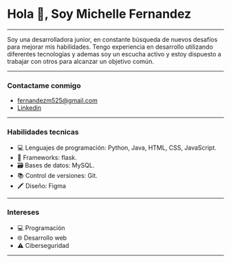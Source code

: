 # Hola 👋, Soy Michelle Fernandez
---

Soy una desarrolladora junior, en constante búsqueda de nuevos desafíos para mejorar mis habilidades. Tengo experiencia en desarrollo utilizando diferentes tecnologías y ademas soy un escucha activo y estoy dispuesto a trabajar con otros para alcanzar un objetivo común.

---

### Contactame conmigo
- fernandezm525@gmail.com
- [Linkedin](https://www.linkedin.com/in/miche890/)

---

### Habilidades tecnicas
- 💻 Lenguajes de programación: Python, Java, HTML, CSS, JavaScript.
- 🚀 Frameworks: flask.
- 🗃️ Bases de datos: MySQL.
- 📚 Control de versiones: Git.
- 🖍 Diseño: Figma

---

### Intereses
- 💻 Programación
- 🌐 Desarrollo web
- ⚠ Ciberseguridad

---
